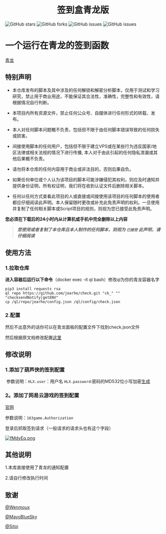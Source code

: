 <div align="center"> 
<h1 align="center">签到盒青龙版</h1>
</div>

![GitHub stars](https://img.shields.io/github/stars/yuxian158/check?style=flat-square)
![GitHub forks](https://img.shields.io/github/forks/yuxian158/check?style=flat-square)
![GitHub issues](https://img.shields.io/github/issues/yuxian158/check?style=flat-square)
![GitHub issues](https://img.shields.io/github/languages/code-size/yuxian158/check?style=flat-square)


# 一个运行在青龙的签到函数

[青龙](https://github.com/whyour/qinglong.git)

## 特别声明

- 本仓库发布的脚本及其中涉及的任何解锁和解密分析脚本，仅用于测试和学习研究，禁止用于商业用途，不能保证其合法性，准确性，完整性和有效性，请根据情况自行判断。

- 本项目内所有资源文件，禁止任何公众号、自媒体进行任何形式的转载、发布。

- 本人对任何脚本问题概不负责，包括但不限于由任何脚本错误导致的任何损失或损害。

- 间接使用脚本的任何用户，包括但不限于建立VPS或在某些行为违反国家/地区法律或相关法规的情况下进行传播, 本人对于由此引起的任何隐私泄漏或其他后果概不负责。

- 请勿将本仓库的任何内容用于商业或非法目的，否则后果自负。

- 如果任何单位或个人认为该项目的脚本可能涉嫌侵犯其权利，则应及时通知并提供身份证明，所有权证明，我们将在收到认证文件后删除相关脚本。

- 任何以任何方式查看此项目的人或直接或间接使用该项目的任何脚本的使用者都应仔细阅读此声明。本人保留随时更改或补充此免责声明的权利。一旦使用并复制了任何相关脚本或Script项目的规则，则视为您已接受此免责声明。

**您必须在下载后的24小时内从计算机或手机中完全删除以上内容**

> ***您使用或者复制了本仓库且本人制作的任何脚本，则视为 `已接受` 此声明，请仔细阅读***

## 使用方法

### 1.拉取仓库

**进入容器后运行以下命令**（docker exec -it ql bash）修改ql为你的青龙容器名字

```
pip3 install requests rsa
ql repo https://github.com/jearhe/check.git "ck_" "" "checksendNotify|getENV"
cp /ql/repo/jearhe/config.json /ql/config/check.json
```

### 2.配置

然后不出意外的话你可以在青龙面板的配置文件下找到check.json文件

然后根据原文档修改配置[这里](https://sitoi.gitee.io/dailycheckin/settings/)

## 修改说明

### 1.**添加了葫芦侠的签到配置**

​	参数说明：`HLX.user`：用户名 `HLX.password`:密码的MD532位小写加密[生成](https://md5jiami.bmcx.com/)

### 2。**添加了网易云游戏的签到配置**

[官网](https://cg.163.com/#/mobile)

参数说明：`163game.Authorization`

登录后抓取签到请求（一般请求的请求头也有这个字段）

[![fMdyEq.png](https://z3.ax1x.com/2021/08/07/fMdyEq.png)](https://imgtu.com/i/fMdyEq)

## 其他说明

1.本库直接使用了青龙的通知配置

2.请自行修改执行时间

## 致谢

[@Wenmoux](https://github.com/Wenmoux/)  

[@MayoBlueSky](https://github.com/MayoBlueSky)

[@Sitoi](https://github.com/Sitoi)

